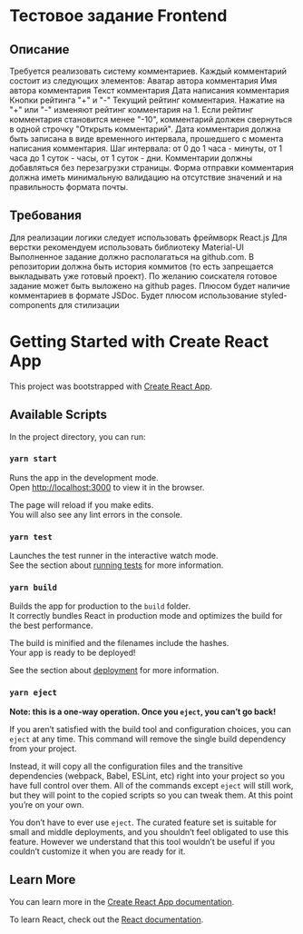 # Тестовое задание Frontend

## Описание

Требуется реализовать систему комментариев.
Каждый комментарий состоит из следующих элементов:
Аватар автора комментария
Имя автора комментария
Текст комментария
Дата написания комментария
Кнопки рейтинга "+" и "-"
Текущий рейтинг комментария.
Нажатие на "+" или "-" изменяют рейтинг комментария на 1. Если рейтинг комментария становится менее "-10", комментарий должен свернуться в одной строчку "Открыть комментарий".
Дата комментария должна быть записана в виде временного интервала, прошедшего с момента написания комментария. Шаг интервала: от 0 до 1 часа - минуты, от 1 часа до 1 суток - часы, от 1 суток - дни.
Комментарии должны добавляться без перезагрузки страницы.
Форма отправки комментария должна иметь минимальную валидацию на отсутствие значений и на правильность формата почты.

## Требования

Для реализации логики следует использовать фреймворк React.js
Для верстки рекомендуем использовать библиотеку Material-UI
Выполненное задание должно располагаться на github.com.
В репозитории должна быть история коммитов (то есть запрещается выкладывать уже готовый проект).
По желанию соискателя готовое задание может быть выложено на github pages.
Плюсом будет наличие комментариев в формате JSDoc.
Будет плюсом использование styled-components для стилизации


# Getting Started with Create React App

This project was bootstrapped with [Create React App](https://github.com/facebook/create-react-app).

## Available Scripts

In the project directory, you can run:

### `yarn start`

Runs the app in the development mode.\
Open [http://localhost:3000](http://localhost:3000) to view it in the browser.

The page will reload if you make edits.\
You will also see any lint errors in the console.

### `yarn test`

Launches the test runner in the interactive watch mode.\
See the section about [running tests](https://facebook.github.io/create-react-app/docs/running-tests) for more information.

### `yarn build`

Builds the app for production to the `build` folder.\
It correctly bundles React in production mode and optimizes the build for the best performance.

The build is minified and the filenames include the hashes.\
Your app is ready to be deployed!

See the section about [deployment](https://facebook.github.io/create-react-app/docs/deployment) for more information.

### `yarn eject`

**Note: this is a one-way operation. Once you `eject`, you can’t go back!**

If you aren’t satisfied with the build tool and configuration choices, you can `eject` at any time. This command will remove the single build dependency from your project.

Instead, it will copy all the configuration files and the transitive dependencies (webpack, Babel, ESLint, etc) right into your project so you have full control over them. All of the commands except `eject` will still work, but they will point to the copied scripts so you can tweak them. At this point you’re on your own.

You don’t have to ever use `eject`. The curated feature set is suitable for small and middle deployments, and you shouldn’t feel obligated to use this feature. However we understand that this tool wouldn’t be useful if you couldn’t customize it when you are ready for it.

## Learn More

You can learn more in the [Create React App documentation](https://facebook.github.io/create-react-app/docs/getting-started).

To learn React, check out the [React documentation](https://reactjs.org/).
